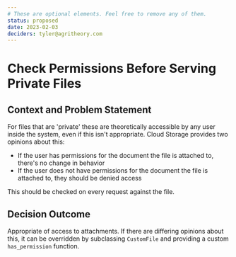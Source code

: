 ```yaml
---
# These are optional elements. Feel free to remove any of them.
status: proposed
date: 2023-02-03
deciders: tyler@agritheory.com
---
```

# Check Permissions Before Serving Private Files

## Context and Problem Statement

For files that are 'private' these are theoretically accessible by any user inside the system, even if this isn't appropriate.
Cloud Storage provides two opinions about this:
 - If the user has permissions for the document the file is attached to, there's no change in behavior
 - If the user does not have permissions for the document the file is attached to, they should be denied access

This should be checked on every request against the file. 

## Decision Outcome
Appropriate of access to attachments. If there are differing opinions about this, it can be overridden by subclassing `CustomFile` and providing a custom `has_permission` function.

